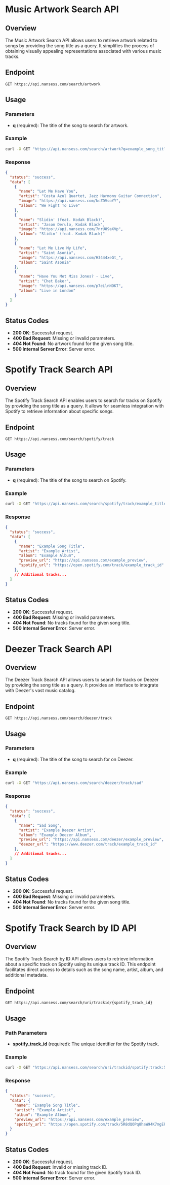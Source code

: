 # Music Artwork Search API

## Overview

The Music Artwork Search API allows users to retrieve artwork related to songs by providing the song title as a query. It simplifies the process of obtaining visually appealing representations associated with various music tracks.

## Endpoint

```
GET https://api.nansess.com/search/artwork
```

## Usage

### Parameters

- **q** (required): The title of the song to search for artwork.

### Example

```bash
curl -X GET "https://api.nansess.com/search/artwork?q=example_song_title"
```

### Response

```json
{
  "status": "success",
  "data": [
    {
      "name": "Let Me Have You",
      "artist": "Costa Azul Quartet, Jazz Harmony Guitar Connection",
      "image": "https://api.nansess.com/kcZDVsoYY",
      "album": "We Fight To Live"
    },
    {
      "name": "Slidin' (feat. Kodak Black)",
      "artist": "Jason Derulo, Kodak Black",
      "image": "https://api.nansess.com/7nrU89aXVp",
      "album": "Slidin' (feat. Kodak Black)"
    },
    {
      "name": "Let Me Live My Life",
      "artist": "Saint Asonia",
      "image": "https://api.nansess.com/H3444xeGt_",
      "album": "Saint Asonia"
    },
    {
      "name": "Have You Met Miss Jones? - Live",
      "artist": "Chet Baker",
      "image": "https://api.nansess.com/p7eLlnNOKT",
      "album": "Live in London"
    }
  ]
}
```

## Status Codes

- **200 OK**: Successful request.
- **400 Bad Request**: Missing or invalid parameters.
- **404 Not Found**: No artwork found for the given song title.
- **500 Internal Server Error**: Server error.


# Spotify Track Search API

## Overview

The Spotify Track Search API enables users to search for tracks on Spotify by providing the song title as a query. It allows for seamless integration with Spotify to retrieve information about specific songs.

## Endpoint

```
GET https://api.nansess.com/search/spotify/track
```

## Usage

### Parameters

- **q** (required): The title of the song to search on Spotify.

### Example

```bash
curl -X GET "https://api.nansess.com/search/spotify/track/example_title"
```

### Response

```json
{
  "status": "success",
  "data": [
    {
      "name": "Example Song Title",
      "artist": "Example Artist",
      "album": "Example Album",
      "preview_url": "https://api.nansess.com/example_preview",
      "spotify_url": "https://open.spotify.com/track/example_track_id"
    },
    // Additional tracks...
  ]
}
```

## Status Codes

- **200 OK**: Successful request.
- **400 Bad Request**: Missing or invalid parameters.
- **404 Not Found**: No tracks found for the given song title.
- **500 Internal Server Error**: Server error.


# Deezer Track Search API

## Overview

The Deezer Track Search API allows users to search for tracks on Deezer by providing the song title as a query. It provides an interface to integrate with Deezer's vast music catalog.

## Endpoint

```
GET https://api.nansess.com/search/deezer/track
```

## Usage

### Parameters

- **q** (required): The title of the song to search for on Deezer.

### Example

```bash
curl -X GET "https://api.nansess.com/search/deezer/track/sad"
```

### Response

```json
{
  "status": "success",
  "data": [
    {
      "name": "Sad Song",
      "artist": "Example Deezer Artist",
      "album": "Example Deezer Album",
      "preview_url": "https://api.nansess.com/deezer/example_preview",
      "deezer_url": "https://www.deezer.com/track/example_track_id"
    },
    // Additional tracks...
  ]
}
```

## Status Codes

- **200 OK**: Successful request.
- **400 Bad Request**: Missing or invalid parameters.
- **404 Not Found**: No tracks found for the given song title.
- **500 Internal Server Error**: Server error.

# Spotify Track Search by ID API

## Overview

The Spotify Track Search by ID API allows users to retrieve information about a specific track on Spotify using its unique track ID. This endpoint facilitates direct access to details such as the song name, artist, album, and additional metadata.

## Endpoint

```
GET https://api.nansess.com/search/uri/trackid/{spotify_track_id}
```

## Usage

### Path Parameters

- **spotify_track_id** (required): The unique identifier for the Spotify track.

### Example

```bash
curl -X GET "https://api.nansess.com/search/uri/trackid/spotify:track:5R8dQOPq8haW94K7mgERlO"
```

### Response

```json
{
  "status": "success",
  "data": {
    "name": "Example Song Title",
    "artist": "Example Artist",
    "album": "Example Album",
    "preview_url": "https://api.nansess.com/example_preview",
    "spotify_url": "https://open.spotify.com/track/5R8dQOPq8haW94K7mgERlO"
  }
}
```

## Status Codes

- **200 OK**: Successful request.
- **400 Bad Request**: Invalid or missing track ID.
- **404 Not Found**: No track found for the given Spotify track ID.
- **500 Internal Server Error**: Server error.

